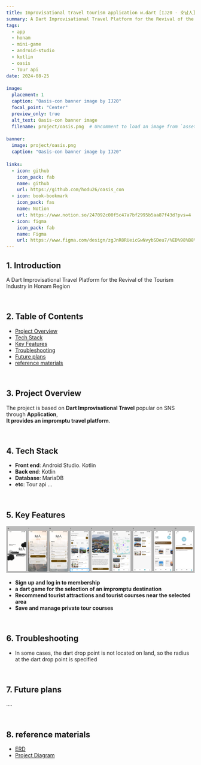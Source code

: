 ```yaml
---
title: Improvisational travel tourism application w.dart [IJ20 - 호남人]
summary: A Dart Improvisational Travel Platform for the Revival of the Tourism Industry in Honam Region
tags:
  - app
  - honam
  - mini-game
  - android-studio
  - kotlin
  - oasis
  - Tour api
date: 2024-08-25

image:
  placement: 1
  caption: "Oasis-con banner image by IJ20"
  focal_point: "Center"
  preview_only: true
  alt_text: Oasis-con banner image
  filename: project/oasis.png  # Uncomment to load an image from `assets/media/` instead.

banner: 
  image: project/oasis.png
  caption: "Oasis-con banner image by IJ20"

links:
  - icon: github
    icon_pack: fab
    name: github
    url: https://github.com/hodu26/oasis_con
  - icon: book-bookmark
    icon_pack: fas
    name: Notion
    url: https://www.notion.so/247092c00f5c47a7bf2995b5aa87f43d?pvs=4
  - icon: figma
    icon_pack: fab
    name: Figma
    url: https://www.figma.com/design/zgJnR8RUeicGwNvybSDeu7/%ED%98%B8%EB%82%A8%E4%BA%BA-Application-Project?node-id=0-1&t=KyrIHQ0iliuneO8q-1
---
```



## 1. Introduction
A Dart Improvisational Travel Platform for the Revival of the Tourism Industry in Honam Region

&nbsp;

## 2. Table of Contents
- [Project Overview](#프로젝트-개요)
- [Tech Stack](#기술-스택)
- [Key Features](#주요-기능)
- [Troubleshooting](#문제-해결)
- [Future plans](#향후-계획)
- [reference materials](#참고-자료)

&nbsp;

## 3. Project Overview
The project is based on **Dart Improvisational Travel** popular on SNS through **Application**,   
**It provides an impromptu travel platform**.

&nbsp;

## 4. Tech Stack
- **Front end**: Android Studio. Kotlin
- **Back end**: Kotlin
- **Database**: MariaDB
- **etc**: Tour api  ...

&nbsp;

## 5. Key Features
![Figma](ui.png "app UI")
- **Sign up and log in to membership**
- **a dart game for the selection of an impromptu destination**
- **Recommend tourist attractions and tourist courses near the selected area**
- **Save and manage private tour courses**

&nbsp;

## 6. Troubleshooting
- In some cases, the dart drop point is not located on land, so the radius at the dart drop point is specified

&nbsp;

## 7. Future plans
.... 

&nbsp;

## 8. reference materials
- [ERD](https://dbdiagram.io/d/66a732f78b4bb5230e986d77)
- [Project Diagram](https://www.figma.com/board/OWtpw5ez4CtKvnez2dylbN/Project-Diagram?node-id=0-1&node-type=canvas&t=3efmM45uYONL8Ann-0)
